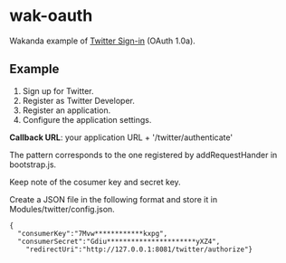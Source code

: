wak-oauth
=========

Wakanda example of [Twitter Sign-in](https://dev.twitter.com/web/sign-in) (OAuth 1.0a).

Example
-------
1. Sign up for Twitter.
2. Register as Twitter Developer.
3. Register an application.
4. Configure the application settings.

**Callback URL**: your application URL + '/twitter/authenticate'

The pattern corresponds to the one registered by addRequestHander in bootstrap.js.

Keep note of the cosumer key and secret key.

Create a JSON file in the following format and store it in Modules/twitter/config.json.

```JS
{
  "consumerKey":"7Mvw************kxpg",
  "consumerSecret":"Gdiu**********************yXZ4",
    "redirectUri":"http://127.0.0.1:8081/twitter/authorize"}
```
